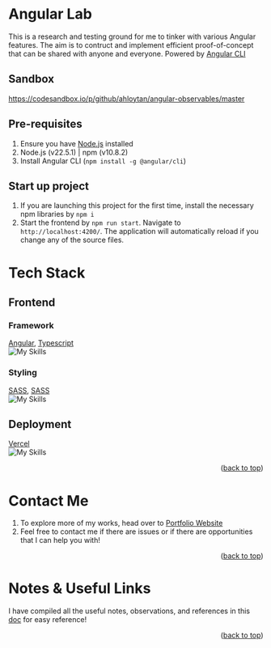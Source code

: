 <a name="readme-top"></a>
# Angular Lab

This is a research and testing ground for me to tinker with various Angular features. The aim is to contruct and implement efficient proof-of-concept that can be shared with anyone and everyone. Powered by [Angular CLI](https://github.com/angular/angular-cli)

## Sandbox
https://codesandbox.io/p/github/ahloytan/angular-observables/master

## Pre-requisites
1. Ensure you have [Node.js](https://nodejs.org/en/download) installed
2. Node.js (v22.5.1) | npm (v10.8.2)
3. Install Angular CLI (`npm install -g @angular/cli`)

## Start up project
1. If you are launching this project for the first time, install the necessary npm libraries by `npm i`
2. Start the frontend by `npm run start`. Navigate to `http://localhost:4200/`. The application will automatically reload if you change any of the source files.

# Tech Stack

## Frontend
### Framework
[Angular](https://angular.dev/tools/cli/setup-local), [Typescript](https://www.typescriptlang.org/) <br>
![My Skills](https://skillicons.dev/icons?i=angular,ts&perline=3)

### Styling
[SASS](https://sass-lang.com/), [SASS](https://www.w3schools.com/css/) <br>
![My Skills](https://skillicons.dev/icons?i=sass,css&perline=3)

## Deployment
[Vercel](https://vercel.com/)<br>
![My Skills](https://skillicons.dev/icons?i=vercel&perline=3)
<p align="right">(<a href="#readme-top">back to top</a>)</p>

# Contact Me
1. To explore more of my works, head over to [Portfolio Website](https://ahloytan.netlify.app)
2. Feel free to contact me if there are issues or if there are opportunities that I can help you with!
<p align="right">(<a href="#readme-top">back to top</a>)</p>

# Notes & Useful Links
I have compiled all the useful notes, observations, and references in this [doc](https://docs.google.com/document/d/1kuLCCH6SVQFD8uOz3nnUn6rl0u9hVVCSqupcJk7sbTQ/edit?usp=sharing) for easy reference!
<p align="right">(<a href="#readme-top">back to top</a>)</p>